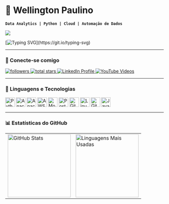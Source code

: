 # 🤖 Wellington Paulino

**`Data Analytics | Python | Cloud | Automação de Dados`**

<img src="https://capsule-render.vercel.app/api?type=waving&color=gradient&height=200&section=header&text=Wellington%20Paulino&fontSize=40&fontColor=fff&animation=fadeIn" />

[![Typing SVG](https://readme-typing-svg.herokuapp.com?color=%23F7A80D&size=22&width=500&lines=Bem-vindo+ao+meu+GitHub!;Sou+especialista+em+Data+Analytics!;Explorando+novas+tecnologias!)](https://git.io/typing-svg)

---

### 📣 Conecte-se comigo

<p align="left"> 
  <a href="https://github.com/wellingtonpawlino?tab=followers">
    <img alt="followers" title="Follow me on Github" src="https://custom-icon-badges.demolab.com/github/followers/wellingtonpawlino?color=A0522D&labelColor=D2691E&style=for-the-badge&logo=person-add&label=Follow&logoColor=white"/>
  </a>
  <a href="https://github.com/wellingtonpawlino?tab=repositories&sort=stargazers">
    <img alt="total stars" title="Total stars on GitHub" src="https://custom-icon-badges.demolab.com/github/stars/wellingtonpawlino?color=55960c&style=for-the-badge&labelColor=488207&logo=star&v=2&cache-control=no-cache"/>
  </a>
  <a href="https://www.linkedin.com/in/wellington-santos/" target="_blank">
    <img alt="LinkedIn Profile" title="Connect with me on LinkedIn" src="https://custom-icon-badges.demolab.com/badge/-LinkedIn-blue?style=for-the-badge&logo=linkedin&logoColor=white"/>
  </a>
  <a href="https://www.youtube.com/@wellingtonsantos9019/videos" target="_blank">
    <img alt="YouTube Videos" title="Confira meus vídeos no YouTube!" src="https://custom-icon-badges.demolab.com/badge/-Meus%20Vídeos-red?style=for-the-badge&logo=youtube&logoColor=white"/>
  </a>
</p>

---

### 🧰 Linguagens e Tecnologias

<p>
  <img alt="Python" width="30px" src="https://cdn.jsdelivr.net/gh/devicons/devicon/icons/python/python-plain.svg" />
  <img alt="Anaconda" width="30px" src="https://cdn.jsdelivr.net/gh/devicons/devicon/icons/anaconda/anaconda-original.svg" />
  <img alt="Apache Airflow" width="30px" src="https://cdn.jsdelivr.net/gh/devicons/devicon/icons/apacheairflow/apacheairflow-original.svg" />
  <img alt="AWS" width="30px" src="https://cdn.jsdelivr.net/gh/devicons/devicon/icons/amazonwebservices/amazonwebservices-plain-wordmark.svg" />
  <img alt="MongoDB" width="30px" src="https://cdn.jsdelivr.net/gh/devicons/devicon/icons/mongodb/mongodb-original.svg"/>
  <img alt="PostgreSQL" width="30px" src="https://cdn.jsdelivr.net/gh/devicons/devicon/icons/postgresql/postgresql-original.svg" />
  <img alt="Git" width="30px" src="https://cdn.jsdelivr.net/gh/devicons/devicon/icons/git/git-original.svg" />
  <img alt="Linux" width="30px" src="https://cdn.jsdelivr.net/gh/devicons/devicon/icons/linux/linux-original.svg" />
  <img alt="GitHub" width="30px" src="https://cdn.jsdelivr.net/gh/devicons/devicon/icons/github/github-original.svg" />
  <img alt="JavaScript" width="30px" src="https://cdn.jsdelivr.net/gh/devicons/devicon/icons/javascript/javascript-original.svg" />
</p>

---

### 📊 Estatísticas do GitHub

<table>
  <tr>
    <td>
      <img alt="GitHub Stats" height="200" src="https://github-readme-stats.vercel.app/api?username=wellingtonpawlino&show_icons=true&theme=dracula&include_all_commits=true&locale=pt-br"/>
    </td>
    <td>
    <img alt="Linguagens Mais Usadas" height="200" src="https://github-readme-stats.vercel.app/api/top-langs/?username=wellingtonpawlino&layout=donut&theme=dracula"/>    </td>
  </tr>
</table>
